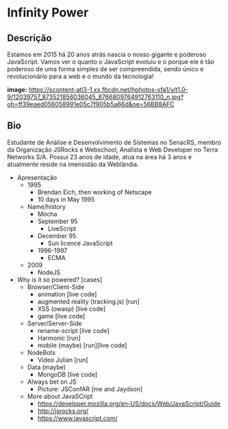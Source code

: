 # Infinity Power

## Descrição
Estamos em 2015 há 20 anos atrás nascia o nosso gigante e poderoso JavaScript.
Vamos ver o quanto o JavaScript evoluiu e o porque ele é tão poderoso de uma forma simples de ser compreendida, sendo único e revolucionário para a web e o mundo da tecnologia!

__image:__ https://scontent-atl3-1.xx.fbcdn.net/hphotos-xfa1/v/t1.0-9/12039757_873521856036045_8766809764912763110_n.jpg?oh=ff39eaed056058991e05c7f905b5a66d&oe=56BB8AFC

## Bio
Estudante de Análise e Desenvolvimento de Sistemas no SenacRS,
membro da Organização JSRocks e Webschool, Analísta e Web Developer no Terra Networks S/A.
Possui 23 anos de idade, atua na área há 3 anos e atualmente reside na imensidão da Weblândia.

* Apresentação
    - 1995
        - Brendan Eich, then working of Netscape
        - 10 days in May 1995
    - Name/history
        - Mocha
        - September 95
            + LiveScript
        - December 95
            + Sun licence JavaScript
        - 1996-1997
            + ECMA
    - 2009
        + NodeJS
* Why is it so powered? [cases]
    - Browser/Client-Side
        + animation [live code]
        + augmented reality (tracking.js) [run]
        + XSS (owasp) [live code]
        + game [live code]
    - Server/Server-Side
        + rename-script [live code]
        + Harmonic [run]
        + mobile (maybe) [run][live code]
    - NodeBots
        + Video Julian [run]
    - Data (maybe)
        + MongoDB  [live code]
    - Always bet on JS
        + Picture: JSConfAR [me and Jaydson]
    - More about JavaSCript
        + https://developer.mozilla.org/en-US/docs/Web/JavaScript/Guide
        + http://jsrocks.org/
        + https://www.javascript.com/